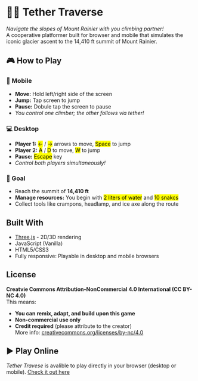 # 🧗‍♀️ Tether Traverse

*Navigate the slopes of Mount Rainier with you climbing partner!*\
A cooperative platformer built for browser and mobile that simulates the iconic glacier ascent to the 14,410 ft summit of Mount Rainier. 

## 🎮 How to Play
### 📱 Mobile
- **Move:** Hold left/right side of the screen
- **Jump:** Tap screen to jump
- **Pause:** Dobule tap the screen to pause
- *You control one climber; the other follows via tether!*

### 💻 Desktop
- **Player 1:**  <mark>←</mark> / <mark>→</mark> arrows to move, <mark>Space</mark> to jump
- **Player 2:** <mark>A</mark> / <mark>D</mark> to move, <mark>W</mark> to jump
- **Pause:** <mark>Escape</mark> key
- *Control both players simultaneously!*

### 🏁 Goal
- Reach the summit of **14,410 ft**
- **Manage resources:** You begin with <mark>2 liters of water</mark> and <mark>10 snakcs</mark>
- Collect tools like crampons, headlamp, and ice axe along the route

## Built With
- [Three.js](https://threejs.org/) - 2D/3D rendering
- JavaScript (Vanilla)
- HTML5/CSS3
- Fully responsive: Playable in desktop and mobile browsers

## License
**Creatvie Commons Attribution-NonCommercial 4.0 International (CC BY-NC 4.0)**\
This means:
- **You can remix, adapt, and build upon this game**
- **Non-commercial use only**
- **Credit required** (please attribute to the creator)\
More info: [creativecommons.org/licenses/by-nc/4.0](https://creativecommons.org/licenses/by-nc/4.0/)

## ▶️ Play Online
*Tether Travese* is avalible to play directly in your browser (desktop or mobile). [Check it out here](#)
